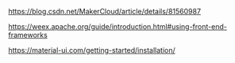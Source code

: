 
https://blog.csdn.net/MakerCloud/article/details/81560987

https://weex.apache.org/guide/introduction.html#using-front-end-frameworks

https://material-ui.com/getting-started/installation/
